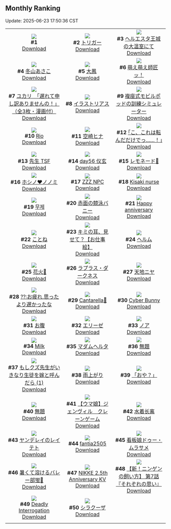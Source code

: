## Monthly Ranking
Update: 2025-06-23 17:50:36 CST

|      |      |      |
| :----: | :----: | :----: |
| ![](https://s.pximg.net/common/images/limit_unviewable_s.png)<br>**#1** [](https://www.pixiv.net/artworks/130762672)<br>[Download](https://s.pximg.net/common/images/limit_unviewable_s.png) | ![](https://i.pixiv.re/c/240x480/img-master/img/2025/05/26/12/10/24/130829268_p0_master1200.jpg)<br>**#2** [トリガー](https://www.pixiv.net/artworks/130829268)<br>[Download](https://i.pixiv.re/img-original/img/2025/05/26/12/10/24/130829268_p0.jpg) | ![](https://i.pixiv.re/c/240x480/img-master/img/2025/05/25/00/10/18/130772737_p0_master1200.jpg)<br>**#3** [ヘルエスタ王城の大温室にて](https://www.pixiv.net/artworks/130772737)<br>[Download](https://i.pixiv.re/img-original/img/2025/05/25/00/10/18/130772737_p0.png) |
| ![](https://i.pixiv.re/c/240x480/img-master/img/2025/05/26/10/00/02/130826979_p0_master1200.jpg)<br>**#4** [冬山あさこ](https://www.pixiv.net/artworks/130826979)<br>[Download](https://i.pixiv.re/img-original/img/2025/05/26/10/00/02/130826979_p0.png) | ![](https://i.pixiv.re/c/240x480/img-master/img/2025/05/24/20/01/01/130761278_p0_master1200.jpg)<br>**#5** [大鳳](https://www.pixiv.net/artworks/130761278)<br>[Download](https://i.pixiv.re/img-original/img/2025/05/24/20/01/01/130761278_p0.jpg) | ![](https://i.pixiv.re/c/240x480/img-master/img/2025/05/27/00/00/07/130850265_p0_master1200.jpg)<br>**#6** [萌え萌え師匠ッ！](https://www.pixiv.net/artworks/130850265)<br>[Download](https://i.pixiv.re/img-original/img/2025/05/27/00/00/07/130850265_p0.jpg) |
| ![](https://i.pixiv.re/c/240x480/img-master/img/2025/05/25/08/00/04/130782332_p0_master1200.jpg)<br>**#7** [ユカリ　「遅れて申し訳ありませんの！」（全3枚・漫画付）](https://www.pixiv.net/artworks/130782332)<br>[Download](https://i.pixiv.re/img-original/img/2025/05/25/08/00/04/130782332_p0.jpg) | ![](https://i.pixiv.re/c/240x480/img-master/img/2025/05/26/19/00/32/130838245_p0_master1200.jpg)<br>**#8** [イラストリアス](https://www.pixiv.net/artworks/130838245)<br>[Download](https://i.pixiv.re/img-original/img/2025/05/26/19/00/32/130838245_p0.jpg) | ![](https://i.pixiv.re/c/240x480/img-master/img/2025/05/26/00/57/08/130817399_p0_master1200.jpg)<br>**#9** [複座式モビルポッドの訓練シミュレーター](https://www.pixiv.net/artworks/130817399)<br>[Download](https://i.pixiv.re/img-original/img/2025/05/26/00/57/08/130817399_p0.jpg) |
| ![](https://i.pixiv.re/c/240x480/img-master/img/2025/05/24/00/08/16/130733048_p0_master1200.jpg)<br>**#10** [Rio](https://www.pixiv.net/artworks/130733048)<br>[Download](https://i.pixiv.re/img-original/img/2025/05/24/00/08/16/130733048_p0.png) | ![](https://i.pixiv.re/c/240x480/img-master/img/2025/05/26/12/30/02/130829655_p0_master1200.jpg)<br>**#11** [空崎ヒナ](https://www.pixiv.net/artworks/130829655)<br>[Download](https://i.pixiv.re/img-original/img/2025/05/26/12/30/02/130829655_p0.png) | ![](https://i.pixiv.re/c/240x480/img-master/img/2025/05/26/17/11/02/130834961_p0_master1200.jpg)<br>**#12** [｢こ、これは転んだだけでっ……！｣](https://www.pixiv.net/artworks/130834961)<br>[Download](https://i.pixiv.re/img-original/img/2025/05/26/17/11/02/130834961_p0.jpg) |
| ![](https://i.pixiv.re/c/240x480/img-master/img/2025/05/26/23/06/31/130848039_p0_master1200.jpg)<br>**#13** [先生 TSF](https://www.pixiv.net/artworks/130848039)<br>[Download](https://i.pixiv.re/img-original/img/2025/05/26/23/06/31/130848039_p0.jpg) | ![](https://i.pixiv.re/c/240x480/img-master/img/2025/05/26/18/35/02/130837422_p0_master1200.jpg)<br>**#14** [day56 仪玄](https://www.pixiv.net/artworks/130837422)<br>[Download](https://i.pixiv.re/img-original/img/2025/05/26/18/35/02/130837422_p0.jpg) | ![](https://i.pixiv.re/c/240x480/img-master/img/2025/05/26/18/00/02/130836182_p0_master1200.jpg)<br>**#15** [レモネード🍋](https://www.pixiv.net/artworks/130836182)<br>[Download](https://i.pixiv.re/img-original/img/2025/05/26/18/00/02/130836182_p0.png) |
| ![](https://i.pixiv.re/c/240x480/img-master/img/2025/05/26/13/21/26/130830641_p0_master1200.jpg)<br>**#16** [ホシノ❤ノノミ](https://www.pixiv.net/artworks/130830641)<br>[Download](https://i.pixiv.re/img-original/img/2025/05/26/13/21/26/130830641_p0.png) | ![](https://i.pixiv.re/c/240x480/img-master/img/2025/05/25/08/30/54/130782913_p0_master1200.jpg)<br>**#17** [ZZZ NPC](https://www.pixiv.net/artworks/130782913)<br>[Download](https://i.pixiv.re/img-original/img/2025/05/25/08/30/54/130782913_p0.png) | ![](https://i.pixiv.re/c/240x480/img-master/img/2025/05/25/10/57/51/130785917_p0_master1200.jpg)<br>**#18** [Kisaki nurse](https://www.pixiv.net/artworks/130785917)<br>[Download](https://i.pixiv.re/img-original/img/2025/05/25/10/57/51/130785917_p0.jpg) |
| ![](https://i.pixiv.re/c/240x480/img-master/img/2025/05/25/13/30/06/130790003_p0_master1200.jpg)<br>**#19** [무제](https://www.pixiv.net/artworks/130790003)<br>[Download](https://i.pixiv.re/img-original/img/2025/05/25/13/30/06/130790003_p0.png) | ![](https://i.pixiv.re/c/240x480/img-master/img/2025/05/26/19/01/34/130838319_p0_master1200.jpg)<br>**#20** [赤面の競泳バニー](https://www.pixiv.net/artworks/130838319)<br>[Download](https://i.pixiv.re/img-original/img/2025/05/26/19/01/34/130838319_p0.jpg) | ![](https://i.pixiv.re/c/240x480/img-master/img/2025/05/24/00/00/12/130732257_p0_master1200.jpg)<br>**#21** [Happy anniversary](https://www.pixiv.net/artworks/130732257)<br>[Download](https://i.pixiv.re/img-original/img/2025/05/24/00/00/12/130732257_p0.jpg) |
| ![](https://i.pixiv.re/c/240x480/img-master/img/2025/05/26/18/41/01/130837586_p0_master1200.jpg)<br>**#22** [ことね](https://www.pixiv.net/artworks/130837586)<br>[Download](https://i.pixiv.re/img-original/img/2025/05/26/18/41/01/130837586_p0.jpg) | ![](https://i.pixiv.re/c/240x480/img-master/img/2025/05/25/00/25/51/130773338_p0_master1200.jpg)<br>**#23** [キミの耳、見せて？【お仕事絵】](https://www.pixiv.net/artworks/130773338)<br>[Download](https://i.pixiv.re/img-original/img/2025/05/25/00/25/51/130773338_p0.jpg) | ![](https://i.pixiv.re/c/240x480/img-master/img/2025/05/25/00/00/21/130771880_p0_master1200.jpg)<br>**#24** [ヘルム](https://www.pixiv.net/artworks/130771880)<br>[Download](https://i.pixiv.re/img-original/img/2025/05/25/00/00/21/130771880_p0.jpg) |
| ![](https://i.pixiv.re/c/240x480/img-master/img/2025/05/26/21/31/42/130843892_p0_master1200.jpg)<br>**#25** [花火👙](https://www.pixiv.net/artworks/130843892)<br>[Download](https://i.pixiv.re/img-original/img/2025/05/26/21/31/42/130843892_p0.jpg) | ![](https://i.pixiv.re/c/240x480/img-master/img/2025/05/25/00/08/02/130772618_p0_master1200.jpg)<br>**#26** [ラプラス・ダークネス](https://www.pixiv.net/artworks/130772618)<br>[Download](https://i.pixiv.re/img-original/img/2025/05/25/00/08/02/130772618_p0.png) | ![](https://i.pixiv.re/c/240x480/img-master/img/2025/05/26/18/00/32/130836344_p0_master1200.jpg)<br>**#27** [天地ニヤ](https://www.pixiv.net/artworks/130836344)<br>[Download](https://i.pixiv.re/img-original/img/2025/05/26/18/00/32/130836344_p0.jpg) |
| ![](https://i.pixiv.re/c/240x480/img-master/img/2025/05/26/13/41/22/130830969_p0_master1200.jpg)<br>**#28** [??:お疲れ,思ったより遅かったな](https://www.pixiv.net/artworks/130830969)<br>[Download](https://i.pixiv.re/img-original/img/2025/05/26/13/41/22/130830969_p0.png) | ![](https://i.pixiv.re/c/240x480/img-master/img/2025/05/25/04/04/59/130778997_p0_master1200.jpg)<br>**#29** [Cantarella💙](https://www.pixiv.net/artworks/130778997)<br>[Download](https://i.pixiv.re/img-original/img/2025/05/25/04/04/59/130778997_p0.jpg) | ![](https://i.pixiv.re/c/240x480/img-master/img/2025/05/26/00/00/09/130814629_p0_master1200.jpg)<br>**#30** [Cyber Bunny](https://www.pixiv.net/artworks/130814629)<br>[Download](https://i.pixiv.re/img-original/img/2025/05/26/00/00/09/130814629_p0.png) |
| ![](https://i.pixiv.re/c/240x480/img-master/img/2025/05/26/09/51/14/130826844_p0_master1200.jpg)<br>**#31** [お腹](https://www.pixiv.net/artworks/130826844)<br>[Download](https://i.pixiv.re/img-original/img/2025/05/26/09/51/14/130826844_p0.png) | ![](https://i.pixiv.re/c/240x480/img-master/img/2025/05/27/00/00/13/130850310_p0_master1200.jpg)<br>**#32** [エリーゼ](https://www.pixiv.net/artworks/130850310)<br>[Download](https://i.pixiv.re/img-original/img/2025/05/27/00/00/13/130850310_p0.jpg) | ![](https://i.pixiv.re/c/240x480/img-master/img/2025/05/27/17/51/27/130870227_p0_master1200.jpg)<br>**#33** [ノア](https://www.pixiv.net/artworks/130870227)<br>[Download](https://i.pixiv.re/img-original/img/2025/05/27/17/51/27/130870227_p0.png) |
| ![](https://i.pixiv.re/c/240x480/img-master/img/2025/05/25/19/18/15/130801396_p0_master1200.jpg)<br>**#34** [Milk](https://www.pixiv.net/artworks/130801396)<br>[Download](https://i.pixiv.re/img-original/img/2025/05/25/19/18/15/130801396_p0.jpg) | ![](https://i.pixiv.re/c/240x480/img-master/img/2025/05/25/00/00/12/130771810_p0_master1200.jpg)<br>**#35** [マダムヘルタ](https://www.pixiv.net/artworks/130771810)<br>[Download](https://i.pixiv.re/img-original/img/2025/05/25/00/00/12/130771810_p0.jpg) | ![](https://i.pixiv.re/c/240x480/img-master/img/2025/05/26/20/59/12/130842424_p0_master1200.jpg)<br>**#36** [無題](https://www.pixiv.net/artworks/130842424)<br>[Download](https://i.pixiv.re/img-original/img/2025/05/26/20/59/12/130842424_p0.png) |
| ![](https://i.pixiv.re/c/240x480/img-master/img/2025/05/25/11/01/13/130786016_p0_master1200.jpg)<br>**#37** [もしクズ先生がいきなり生徒を嫁と呼んだら (1)](https://www.pixiv.net/artworks/130786016)<br>[Download](https://i.pixiv.re/img-original/img/2025/05/25/11/01/13/130786016_p0.png) | ![](https://i.pixiv.re/c/240x480/img-master/img/2025/05/24/20/41/51/130733947_p0_master1200.jpg)<br>**#38** [雨上がり](https://www.pixiv.net/artworks/130733947)<br>[Download](https://i.pixiv.re/img-original/img/2025/05/24/20/41/51/130733947_p0.jpg) | ![](https://i.pixiv.re/c/240x480/img-master/img/2025/05/25/19/36/40/130802171_p0_master1200.jpg)<br>**#39** [「おや？」](https://www.pixiv.net/artworks/130802171)<br>[Download](https://i.pixiv.re/img-original/img/2025/05/25/19/36/40/130802171_p0.png) |
| ![](https://i.pixiv.re/c/240x480/img-master/img/2025/05/24/11/24/46/130746416_p0_master1200.jpg)<br>**#40** [無題](https://www.pixiv.net/artworks/130746416)<br>[Download](https://i.pixiv.re/img-original/img/2025/05/24/11/24/46/130746416_p0.jpg) | ![](https://i.pixiv.re/c/240x480/img-master/img/2025/05/26/20/03/32/130840519_p0_master1200.jpg)<br>**#41** [【ウマ娘】ジェンヴィル　クレーンゲーム](https://www.pixiv.net/artworks/130840519)<br>[Download](https://i.pixiv.re/img-original/img/2025/05/26/20/03/32/130840519_p0.png) | ![](https://i.pixiv.re/c/240x480/img-master/img/2025/05/24/01/09/54/130735349_p0_master1200.jpg)<br>**#42** [水着长离](https://www.pixiv.net/artworks/130735349)<br>[Download](https://i.pixiv.re/img-original/img/2025/05/24/01/09/54/130735349_p0.jpg) |
| ![](https://i.pixiv.re/c/240x480/img-master/img/2025/05/26/00/54/07/130817295_p0_master1200.jpg)<br>**#43** [ヤンデレイのレイテト](https://www.pixiv.net/artworks/130817295)<br>[Download](https://i.pixiv.re/img-original/img/2025/05/26/00/54/07/130817295_p0.png) | ![](https://i.pixiv.re/c/240x480/img-master/img/2025/05/26/19/17/14/130838809_p0_master1200.jpg)<br>**#44** [fantia2505](https://www.pixiv.net/artworks/130838809)<br>[Download](https://i.pixiv.re/img-original/img/2025/05/26/19/17/14/130838809_p0.png) | ![](https://i.pixiv.re/c/240x480/img-master/img/2025/05/24/22/50/50/130768686_p0_master1200.jpg)<br>**#45** [看板娘ドゥー・ムラサメ](https://www.pixiv.net/artworks/130768686)<br>[Download](https://i.pixiv.re/img-original/img/2025/05/24/22/50/50/130768686_p0.jpg) |
| ![](https://i.pixiv.re/c/240x480/img-master/img/2025/05/24/18/06/18/130757124_p0_master1200.jpg)<br>**#46** [暑くて溶けるバレー部蛍🏐](https://www.pixiv.net/artworks/130757124)<br>[Download](https://i.pixiv.re/img-original/img/2025/05/24/18/06/18/130757124_p0.png) | ![](https://i.pixiv.re/c/240x480/img-master/img/2025/05/25/01/48/22/130776099_p0_master1200.jpg)<br>**#47** [NIKKE 2.5th Anniversary KV](https://www.pixiv.net/artworks/130776099)<br>[Download](https://i.pixiv.re/img-original/img/2025/05/25/01/48/22/130776099_p0.jpg) | ![](https://i.pixiv.re/c/240x480/img-master/img/2025/05/26/18/09/35/130836719_p0_master1200.jpg)<br>**#48** [【新！ニンゲンの飼い方】 第7話 『それぞれの思い』](https://www.pixiv.net/artworks/130836719)<br>[Download](https://i.pixiv.re/img-original/img/2025/05/26/18/09/35/130836719_p0.png) |
| ![](https://i.pixiv.re/c/240x480/img-master/img/2025/05/24/12/49/04/130748668_p0_master1200.jpg)<br>**#49** [Deadly Interrogation](https://www.pixiv.net/artworks/130748668)<br>[Download](https://i.pixiv.re/img-original/img/2025/05/24/12/49/04/130748668_p0.png) | ![](https://i.pixiv.re/c/240x480/img-master/img/2025/05/26/00/30/04/130816358_p0_master1200.jpg)<br>**#50** [シラクーザ](https://www.pixiv.net/artworks/130816358)<br>[Download](https://i.pixiv.re/img-original/img/2025/05/26/00/30/04/130816358_p0.png) |
|      |
